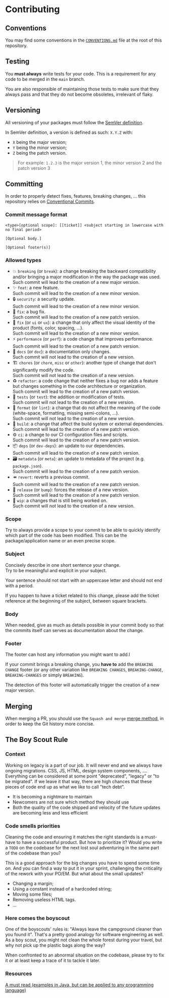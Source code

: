 # Contributing

## Conventions

You may find some conventions in the [`CONVENTIONS.md`](./docs/CONVENTIONS.md) file
at the root of this repository.

## Testing

You **must always** write tests for your code. This is a requirement for any
code to be merged in the `main` branch.

You are also responsible of maintaining those tests to make sure that they
always pass and that they do not become obsoletes, irrelevant of flaky.

## Versioning

All versioning of your packages must follow the
[SemVer definition](https://semver.org/).

In SemVer definition, a version is defined as such: `X.Y.Z` with:

- `X` being the major version;
- `Y` being the minor version;
- `Z` being the patch version.

> For example: `1.2.3` is the major version 1, the minor version 2 and the patch
> version 3

## Committing

In order to properly detect fixes, features, breaking changes, ... this
repository relies on
[Conventional Commits](https://www.conventionalcommits.org/).

### Commit message format

```text
<type>[optional scope]: [[ticket]] <subject starting in lowercase with no final period>

[Optional body.]

[Optional footer(s)]
```

### Allowed types

- 💥 `breaking` (or `break`): a change breaking the backward compatibility and/or
  bringing a major modification in the way the package was used.  
  Such commit will lead to the creation of a new major version.
- ✨ `feat`: a new feature.  
  Such commit will lead to the creation of a new minor version.
- 🔒️ `security`: a security update.  
  Such commit will lead to the creation of a new minor version.
- 🐛 `fix`: a bug fix.  
  Such commit will lead to the creation of a new patch version.
- 💄 `fix` (or `ui` or `ux`): a change that only affect the visual identity of
  the product (fonts, color, spacing, ...).  
  Such commit will lead to the creation of a new minor version.
- ⚡️ `performance` (or `perf`): a code change that improves performance.  
  Such commit will lead to the creation of a new patch version.
- 📝 `docs` (or `doc`): a documentation only changes.  
  Such commit will not lead to the creation of a new version.
- 🏗 `chores` (or `chore`, `misc` or `other`): another type of change that don't
  significantly modify the code.  
  Such commit will not lead to the creation of a new version.
- ♻️ `refactor`: a code change that neither fixes a bug nor adds a feature but
  changes something in the code architecture or organization.  
  Such commit will lead to the creation of a new patch version.
- 🚦 `tests` (or `test`): the addition or modification of tests.  
  Such commit will not lead to the creation of a new version.
- 🎨 `format` (or `lint`): a change that do not affect the meaning of the code
  (white-space, formatting, missing semi-colons, ...).  
  Such commit will not lead to the creation of a new version.
- 👷 `build`: a change that affect the build system or external dependencies.  
  Such commit will lead to the creation of a new patch version.
- ⚙️ `ci`: a change to our CI configuration files and scripts.  
  Such commit will lead to the creation of a new patch version.
- 📦 `deps` (or `dev-deps`): an update to our dependencies.  
  Such commit will lead to the creation of a new patch version.
- 🗃️ `metadata` (or `meta`): an update to metadata of the project (e.g.
  `package.json`).  
  Such commit will lead to the creation of a new patch version.
- ⏪️ `revert`: reverts a previous commit.  
  Such commit will lead to the creation of a new patch version.
- 🔖 `release` (or `bump`): forces the release of a new version.  
  Such commit will lead to the creation of a new patch version.
- 🚧 `wip`: a changes that is still being worked on.  
  Such commit will not lead to the creation of a new version.

### Scope

Try to always provide a scope to your commit to be able to quickly identify which
part of the code has been modified.
This can be the package/application name or an even precise scope.

### Subject

Concisely describe in one short sentence your change.  
Try to be meaningful and explicit in your subject.

Your sentence should not start with an uppercase letter and should not end with
a period.

If you happen to have a ticket related to this change, please add the ticket
reference at the beginning of the subject, between square brackets.

### Body

When needed, give as much as details possible in your commit body so that the
commits itself can serves as documentation about the change.

### Footer

The footer can host any information you might want to add.I

If your commit brings a breaking change, you **have to** add the
`BREAKING CHANGE` footer (or any other variation like `BREAKING CHANGES`,
`BREAKING-CHANGE`, `BREAKING-CHANGES` or simply `BREAKING`).

The detection of this footer will automatically trigger the creation of a new
major version.

## Merging

When merging a PR, you should use the `Squash and merge`
[merge method](https://docs.github.com/en/repositories/configuring-branches-and-merges-in-your-repository/configuring-pull-request-merges/about-merge-methods-on-github),
in order to keep the Git history more concise.

## The Boy Scout Rule

### Context

Working on legacy is a part of our job. It will never end and we always have
ongoing migrations. CSS, JS, HTML, design system components, .... Everything
can be considered at some point "deprecated", "legacy" or "to be migrated". If
we leave it that way, there are high chances that these pieces of code end up as
what we like to call "tech debt".

- It is becoming a nightmare to maintain
- Newcomers are not sure which method they should use
- Both the quality of the code shipped and velocity of the future updates are
  becoming less and less efficient

### Code smells priorities

Cleaning the code and ensuring it matches the right standards is a must-have to
have a successful product. But how to prioritize it? Would you write a `TODO` on
the codebase for the next lost soul adventuring in the same part of the codebase
than you?

This is a good approach for the big changes you have to spend some time on. And
you can find a way to put it in your sprint, challenging the criticality of the
rework with your PO/EM. But what about the small updates?

- Changing a margin;
- Using a constant instead of a hardcoded string;
- Moving some files;
- Removing useless HTML tags.
- ...

### Here comes the boyscout

One of the boyscouts' rules is: "Always leave the campground cleaner than you
found it". That's a pretty good analogy for software engineering as well. As a
boy scout, you might not clean the whole forest during your travel, but why not
pick up the plastic bags along the way?

When confronted to an abnormal situation on the codebase, please try to fix it
or at least keep a trace of it to tackle it later.

### Resources

[A must read (examples in Java, but can be applied to any programming language)](https://www.oreilly.com/library/view/clean-code-a/9780136083238/)

